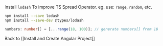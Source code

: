 Install `lodash` To improve TS Spread Operator. eg. use: `range`, `random`, etc.
```bash
npm install --save lodash
npm install --save-dev @types/lodash
```
```ts
numbers: number[] = [...range(18, 100)]; // generate numbers[] from 18 to 99
```

Back to [[Install and Create Angular Project]]